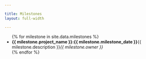 ```yaml
---

title: Milestones
layout: full-width

---
```

<div class='milestones'>
<ul>
{% for milestone in site.data.milestones %}
    <li><strong>{{ milestone.project_name }}:{{ milestone.milestone_date }}</strong>{{ milestone.description }}<i>{{ milestone.owner }}</i></li>
{% endfor %}
</ul>    
</div>
